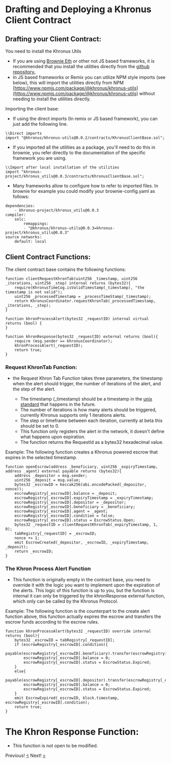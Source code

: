 # Drafting and Deploying a Khronus Client Contract

## Drafting your Client Contract:

You need to install the Khronus Utils

- If you are using [Brownie Eth](https://eth-brownie.readthedocs.io/en/stable/) or other not JS based frameworks, it is recommended that you install the utilities directly from the [github repository.](https://github.com/Khronus-Project/Khronus_utils)  
- In JS based frameworks or Remix you can utilize NPM style imports (see below), this will import the utilities directly from NPM [https://www.npmjs.com/package/@khronus/khronus-utils](https://www.npmjs.com/package/@khronus/khronus-utils) without needing to install the utilities directly.

Importing the client base:

- If using the direct imports (In remix or JS based framework), you can just add the following line.

```
\\Direct imports
import "@khronus/khronus-utils@0.0.2/contracts/KhronusClientBase.sol";
```
   
- If you imported all the utilities as a package, you'll need to do this in brownie, you refer directly to the documentation of the specific framework you are using.

```
\\Import after local installation of the utilities
import "khronus-project/khronus_utils@0.0.3/contracts/KhronusClientBase.sol";
```

- Many frameworks allow to configure how to refer to imported files. In brownie for example you could modify your brownie-config.yaml as follows:

```
dependencies:
    - khronus-project/khronus_utils@0.0.3
compiler:
    solc:
        remappings:
        - "@khronus/khronus-utils@0.0.3=khronus-project/khronus_utils@0.0.3"
source networks:
    default: local
```

## Client Contract Functions:

The client contract base contains the following functions:

```
function clientRequestKhronTab(uint256 _timestamp, uint256 _iterations, uint256 _step) internal returns (bytes32){
    require(KhronusTimeCog.isValidTimestamp(_timestamp), "the timestamp is not valid");
    uint256 _processedTimestamp = _processTimeStamp(_timestamp);
    return KhronusCoordinator.requestKhronTab(_processedTimestamp, _iterations, _step);
}

function khronProcessAlert(bytes32 _requestID) internal virtual returns (bool) {
}

function khronResponse(bytes32 _requestID) external returns (bool){
    require (msg.sender == khronusCoordinator);
    khronProcessAlert(_requestID);
    return true;
}
```

### Request KhronTab Function:

- the Request Khron Tab Function takes three parameters, the timestamp when the alert should trigger, the number of iterations of the alert, and the step of the alert. 

    - The timestamp (_timestamp) should be a timestamp in the [unix standard](https://en.wikipedia.org/wiki/Unix_time) that happens in the future.
    - The number of iterations is how many alerts should be triggered, currently Khronus supports only 1 iterations alerts.
    - The step or timeframe between each iteration, currently at beta this should be set to 0.
    - This function only registers the alert in the network, it doesn't define what happens upon expiration.
    - The function returns the RequestId as a bytes32 hexadecimal value.

Example: The following function creates a Khronus powered escrow that expires in the selected timestamp.

```
function openEscrow(address _beneficiary, uint256 _expiryTimestamp, address _agent) external payable returns (bytes32){
    address _depositor = msg.sender;
    uint256 _deposit = msg.value; 
    bytes32 _escrowID = keccak256(abi.encodePacked(_depositor, nonce));
    escrowRegistry[_escrowID].balance = _deposit;
    escrowRegistry[_escrowID].expiryTimestamp = _expiryTimestamp;
    escrowRegistry[_escrowID].depositor = _depositor;  
    escrowRegistry[_escrowID].beneficiary = _beneficiary;
    escrowRegistry[_escrowID].agent = _agent;
    escrowRegistry[_escrowID].condition = false;
    escrowRegistry[_escrowID].status = EscrowStatus.Open;
    bytes32 _requestID = clientRequestKhronTab(_expiryTimestamp, 1, 0);
    tabRegistry[_requestID] = _escrowID;
    nonce += 1;
    emit EscrowCreated(_depositor, _escrowID, _expiryTimestamp, _deposit);
    return _escrowID;
}
```

### The Khron Process Alert Function

- This function is originally empty in the contract base, you need to override it with the logic you want to implement upon the expiration of the alerts. This logic of this function is up to you, but the function is internal it can only be triggered by the khronResponse external function, which only can be called by the Khronus Protocol.

Example: The following function is the counterpart to the create alert function above, this function actually expires the escrow and transfers the escrow funds according to the escrow rules. 

```
function khronProcessAlert(bytes32 _requestID) override internal returns (bool){
    bytes32 _escrowID = tabRegistry[_requestID];
    if (escrowRegistry[_escrowID].condition){
        payable(escrowRegistry[_escrowID].beneficiary).transfer(escrowRegistry[_escrowID].balance);
        escrowRegistry[_escrowID].balance = 0;
        escrowRegistry[_escrowID].status = EscrowStatus.Expired;
    }
    else{
        payable(escrowRegistry[_escrowID].depositor).transfer(escrowRegistry[_escrowID].balance);
        escrowRegistry[_escrowID].balance = 0;
        escrowRegistry[_escrowID].status = EscrowStatus.Expired;
    }
    emit EscrowExpired(_escrowID, block.timestamp, escrowRegistry[_escrowID].condition);
    return true;
}
```

# The Khron Response Function:
- This function is not open to be modified.

Previous! [<](./) Next! [>](./register)